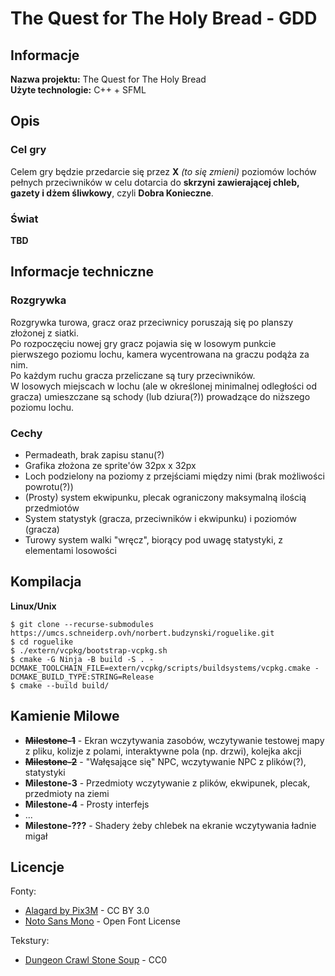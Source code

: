 # The Quest for The Holy Bread - GDD

## Informacje

**Nazwa projektu:** The Quest for The Holy Bread  
**Użyte technologie:** C++ + SFML  

## Opis

### Cel gry

Celem gry będzie przedarcie się przez **X** *(to się zmieni)* poziomów lochów pełnych przeciwników w celu dotarcia do **skrzyni zawierającej chleb, gazety i dżem śliwkowy**, czyli **Dobra Konieczne**.

### Świat

**TBD**

## Informacje techniczne

### Rozgrywka

Rozgrywka turowa, gracz oraz przeciwnicy poruszają się po planszy złożonej z siatki.  
Po rozpoczęciu nowej gry gracz pojawia się w losowym punkcie pierwszego poziomu lochu, kamera wycentrowana na graczu podąża za nim.  
Po każdym ruchu gracza przeliczane są tury przeciwników.  
W losowych miejscach w lochu (ale w określonej minimalnej odległości od gracza) umieszczane są schody (lub dziura(?)) prowadzące do niższego poziomu lochu.

### Cechy

* Permadeath, brak zapisu stanu(?)
* Grafika złożona ze sprite'ów 32px x 32px
* Loch podzielony na poziomy z przejściami między nimi (brak możliwości powrotu(?))
* (Prosty) system ekwipunku, plecak ograniczony maksymalną ilością przedmiotów
* System statystyk (gracza, przeciwników i ekwipunku) i poziomów (gracza)
* Turowy system walki "wręcz", biorący pod uwagę statystyki, z elementami losowości

## Kompilacja

**Linux/Unix**

```
$ git clone --recurse-submodules https://umcs.schneiderp.ovh/norbert.budzynski/roguelike.git
$ cd roguelike
$ ./extern/vcpkg/bootstrap-vcpkg.sh
$ cmake -G Ninja -B build -S . -DCMAKE_TOOLCHAIN_FILE=extern/vcpkg/scripts/buildsystems/vcpkg.cmake -DCMAKE_BUILD_TYPE:STRING=Release
$ cmake --build build/
```

## Kamienie Milowe
* ~~**Milestone-1**~~ - Ekran wczytywania zasobów, wczytywanie testowej mapy z pliku, kolizje z polami, interaktywne pola (np. drzwi), kolejka akcji
* ~~**Milestone-2**~~ - "Wałęsające się" NPC, wczytywanie NPC z plików(?), statystyki
* **Milestone-3** - Przedmioty wczytywanie z plików, ekwipunek, plecak, przedmioty na ziemi
* **Milestone-4** - Prosty interfejs
* ...
* **Milestone-???** - Shadery żeby chlebek na ekranie wczytywania ładnie migał

## Licencje
Fonty:
- [Alagard by Pix3M](https://www.deviantart.com/pix3m/art/Bitmap-font-Alagard-381110713) - CC BY 3.0  
- [Noto Sans Mono](https://fonts.google.com/noto) - Open Font License

Tekstury: 
- [Dungeon Crawl Stone Soup](http://opengameart.org/content/dungeon-crawl-32x32-tiles-supplemental) - CC0

